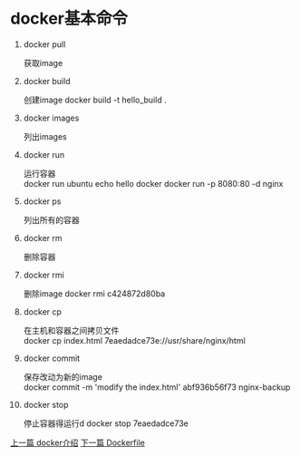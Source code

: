 # docker基本命令
1. docker pull

    获取image

2. docker build

    创建image
     docker build -t hello_build .

3. docker images

    列出images

4. docker run 

    运行容器        
    docker run ubuntu echo hello docker
    docker run -p 8080:80 -d nginx
5. docker ps

    列出所有的容器
6. docker rm 

    删除容器

7. docker rmi 

    删除image
    docker rmi c424872d80ba

8. docker cp 

    在主机和容器之间拷贝文件        
    docker cp index.html  7eaedadce73e://usr/share/nginx/html

9. docker commit

    保存改动为新的image     
     docker commit  -m 'modify the index.html' abf936b56f73 nginx-backup
10. docker stop
    
    停止容器得运行d
    docker stop 7eaedadce73e

 [上一篇 docker介绍](./01.md) [下一篇 Dockerfile](./03.md) 